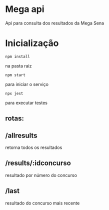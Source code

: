 # Mega api
Api para consulta dos resultados da Mega Sena

# Inicialização
```
npm install  
```
na pasta raiz  
```
npm start  
```
para iniciar o serviço  
```
npx jest  
```
para executar testes

## rotas:
## /allresults
retorna todos os resultados

## /results/:idconcurso
resultado por número do concurso

## /last
resultado do concurso mais recente
